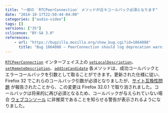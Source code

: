 ```yaml
---
title: "一部の `RTCPeerConnection` メソッドが近々コールバック必須となります"
date: "2014-10-17T22:50:44-04:00"
categories: ["audio-video"]
tags: []
versions: ["35"]
cclicense: "BY-SA 3.0"
references:
    - url: "https://bugzilla.mozilla.org/show_bug.cgi?id=1064088"
      title: "Bug 1064088 – PeerConnection should log deprecation warnings when required callbacks are missing."
---
```

[`RTCPeerConnection`](https://developer.mozilla.org/docs/Web/API/RTCPeerConnection) インターフェイス上の [`setLocalDescription`](https://developer.mozilla.org/docs/Web/API/RTCPeerConnection.setLocalDescription)、[`setRemoteDescription`](https://developer.mozilla.org/docs/Web/API/RTCPeerConnection.setRemoteDescription)、[`addIceCandidate`](https://developer.mozilla.org/docs/Web/API/RTCPeerConnection.addIceCandidate) 各メソッドは、成功コールバックとエラーコールバックを引数として取ることができます。更新された仕様に従い、Firefox 32 でこれらのコールバック引数が必須となりましたが、[サイト互換性問題](https://bugzilla.mozilla.org/show_bug.cgi?id=1063971) が報告されたことから、この変更は Firefox 32.0.1 で取り消されました。コールバックは将来的に再び必須となるため、コールバックが与えられていない場合 [ウェブコンソール](https://developer.mozilla.org/docs/Tools/Web_Console) に非推奨であることを知らせる警告が表示されるようになりました。
